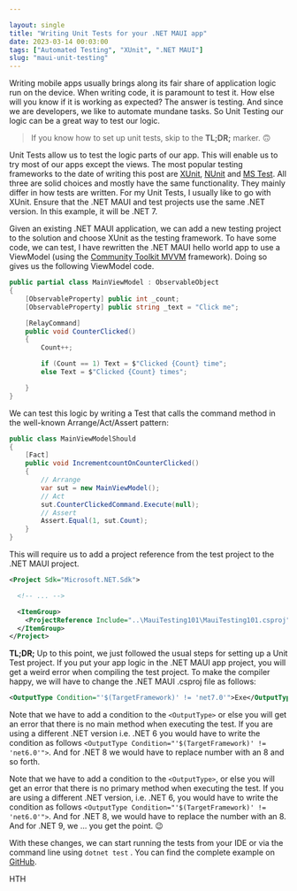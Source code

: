 ```yaml
---

layout: single
title: "Writing Unit Tests for your .NET MAUI app"
date: 2023-03-14 00:03:00
tags: ["Automated Testing", "XUnit", ".NET MAUI"]
slug: "maui-unit-testing"
---
```


Writing mobile apps usually brings along its fair share of application logic run on the device. When writing code, it is paramount to test it. How else will you know if it is working as expected? The answer is testing. And since we are developers, we like to automate mundane tasks. So Unit Testing our logic can be a great way to test our logic.

<!-- expand -->

> If you know how to set up unit tests, skip to the **TL;DR;** marker. 🙃

Unit Tests allow us to test the logic parts of our app. This will enable us to try most of our apps except the views. The most popular testing frameworks to the date of writing this post are [XUnit](https://xunit.net/), [NUnit](https://nunit.org/) and [MS Test](https://github.com/microsoft/testfx). All three are solid choices and mostly have the same functionality. They mainly differ in how tests are written. For my Unit Tests, I usually like to go with XUnit. Ensure that the .NET MAUI and test projects use the same .NET version. In this example, it will be .NET 7.

Given an existing .NET MAUI application, we can add a new testing project to the solution and choose XUnit as the testing framework. To have some code, we can test, I have rewritten the .NET MAUI hello world app to use a ViewModel (using the [Community Toolkit MVVM](https://learn.microsoft.com/en-us/dotnet/communitytoolkit/mvvm/?WT.mc_id=AZ-MVP-5003494) framework). Doing so gives us the following ViewModel code.

```c#
public partial class MainViewModel : ObservableObject
{
	[ObservableProperty] public int _count;
	[ObservableProperty] public string _text = "Click me";

	[RelayCommand]
	public void CounterClicked()
	{
		Count++;

		if (Count == 1) Text = $"Clicked {Count} time";
		else Text = $"Clicked {Count} times";

	}
}
```

We can test this logic by writing a Test that calls the command method in the well-known Arrange/Act/Assert pattern:

```c#
public class MainViewModelShould
{
    [Fact]
    public void IncrementcountOnCounterClicked()
    {
        // Arrange
        var sut = new MainViewModel();
        // Act
        sut.CounterClickedCommand.Execute(null);
        // Assert
        Assert.Equal(1, sut.Count);
    }
}
```

This will require us to add a project reference from the test project to the .NET MAUI project.

```xml
<Project Sdk="Microsoft.NET.Sdk">

  <!-- ... -->

  <ItemGroup>
    <ProjectReference Include="..\MauiTesting101\MauiTesting101.csproj" />
  </ItemGroup>
</Project>
```



**TL;DR;** Up to this point, we just followed the usual steps for setting up a Unit Test project. If you put your app logic in the .NET MAUI app project, you will get a weird error when compiling the test project. To make the compiler happy, we will have to change the .NET MAUI .csproj file as follows:

```xml
<OutputType Condition="'$(TargetFramework)' != 'net7.0'">Exe</OutputType>
```

Note that we have to add a condition to the `<OutputType>` or else you will get an error that there is no main method when executing the test. If you are using a different .NET version i.e. .NET 6 you would have to write the condition as follows `<OutputType Condition="'$(TargetFramework)' != 'net6.0'">`. And for .NET 8 we would have to replace number with an 8 and so forth.

Note that we have to add a condition to the `<OutputType>`, or else you will get an error that there is no primary method when executing the test. If you are using a different .NET version, i.e. .NET 6, you would have to write the condition as follows `<OutputType Condition="'$(TargetFramework)' != 'net6.0'">`. And for .NET 8, we would have to replace the number with an 8. And for .NET 9, we ... you get the point. 😉

With these changes, we can start running the tests from your IDE or via the command line using `dotnet test` . You can find the complete example on [GitHub](https://github.com/mallibone/MauiTesting101).

HTH